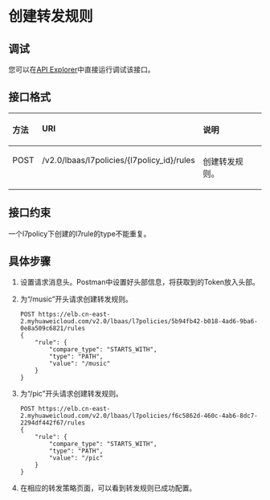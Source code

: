 # 创建转发规则<a name="elb_qs_0011"></a>

## 调试<a name="zh-cn_topic_0135706202_zh-cn_topic_0135706204_section3683205810399"></a>

您可以在[API Explorer](https://apiexplorer.developer.huaweicloud.com/apiexplorer/doc?product=ELB&api=CreateL7rule&version=v2)中直接运行调试该接口。

## 接口格式<a name="zh-cn_topic_0135706202_section47470695"></a>

<a name="zh-cn_topic_0135706202_table34642259"></a>
<table><thead align="left"><tr id="zh-cn_topic_0135706202_row6785018"><th class="cellrowborder" valign="top" width="11.110000000000001%" id="mcps1.1.4.1.1"><p id="zh-cn_topic_0135706202_p12715598"><a name="zh-cn_topic_0135706202_p12715598"></a><a name="zh-cn_topic_0135706202_p12715598"></a>方法</p>
</th>
<th class="cellrowborder" valign="top" width="55.559999999999995%" id="mcps1.1.4.1.2"><p id="zh-cn_topic_0135706202_p23330481"><a name="zh-cn_topic_0135706202_p23330481"></a><a name="zh-cn_topic_0135706202_p23330481"></a>URI</p>
</th>
<th class="cellrowborder" valign="top" width="33.33%" id="mcps1.1.4.1.3"><p id="zh-cn_topic_0135706202_p10720846"><a name="zh-cn_topic_0135706202_p10720846"></a><a name="zh-cn_topic_0135706202_p10720846"></a>说明</p>
</th>
</tr>
</thead>
<tbody><tr id="zh-cn_topic_0135706202_row63082187"><td class="cellrowborder" valign="top" width="11.110000000000001%" headers="mcps1.1.4.1.1 "><p id="zh-cn_topic_0135706202_p9383504"><a name="zh-cn_topic_0135706202_p9383504"></a><a name="zh-cn_topic_0135706202_p9383504"></a>POST</p>
</td>
<td class="cellrowborder" valign="top" width="55.559999999999995%" headers="mcps1.1.4.1.2 "><p id="zh-cn_topic_0135706202_p21866374"><a name="zh-cn_topic_0135706202_p21866374"></a><a name="zh-cn_topic_0135706202_p21866374"></a>/v2.0/lbaas/l7policies/{l7policy_id}/rules</p>
</td>
<td class="cellrowborder" valign="top" width="33.33%" headers="mcps1.1.4.1.3 "><p id="zh-cn_topic_0135706202_p26345876"><a name="zh-cn_topic_0135706202_p26345876"></a><a name="zh-cn_topic_0135706202_p26345876"></a>创建转发规则。</p>
</td>
</tr>
</tbody>
</table>

## 接口约束<a name="zh-cn_topic_0135706202_section24583072"></a>

一个l7policy下创建的l7rule的type不能重复。

## 具体步骤<a name="zh-cn_topic_0135706202_section19921062"></a>

1.  设置请求消息头。Postman中设置好头部信息，将获取到的Token放入头部。
2.  为“/music”开头请求创建转发规则。

    ```
    POST https://elb.cn-east-2.myhuaweicloud.com/v2.0/lbaas/l7policies/5b94fb42-b018-4ad6-9ba6-0e8a509c6821/rules
    { 
        "rule": { 
            "compare_type": "STARTS_WITH",  
            "type": "PATH",  
            "value": "/music" 
        } 
    }
    ```

3.  为“/pic”开头请求创建转发规则。

    ```
    POST https://elb.cn-east-2.myhuaweicloud.com/v2.0/lbaas/l7policies/f6c5862d-460c-4ab6-8dc7-2294df442f67/rules
    { 
        "rule": { 
            "compare_type": "STARTS_WITH",  
            "type": "PATH",  
            "value": "/pic" 
        } 
    }
    ```

4.  在相应的转发策略页面，可以看到转发规则已成功配置。

